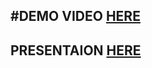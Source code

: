 ## #DEMO VIDEO [HERE](https://drive.google.com/file/d/11sZ0AaidCzT8bRxbUw7mHXAx-6EqGgXs/view?usp=sharing)
## PRESENTAION [HERE](https://drive.google.com/file/d/1zEF_CKxiiNRinhBxtulFSq9ESYX2pJZT/view?usp=sharing)
